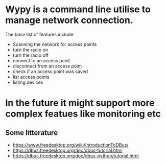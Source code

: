 # Wypy is a command line utilise to manage network connection.

The _base_ list of features include:

- Scanning the network for access points
- turn the radio on
- turn the radio off
- connect to an access point
- disconnect from an access point
- check if an access point was saved
- list access points
- listing devices

# In the future it might support more complex featues like monitoring etc

## Some litterature

- https://www.freedesktop.org/wiki/IntroductionToDBus/
- https://dbus.freedesktop.org/doc/dbus-tutorial.html
- https://dbus.freedesktop.org/doc/dbus-python/tutorial.html
